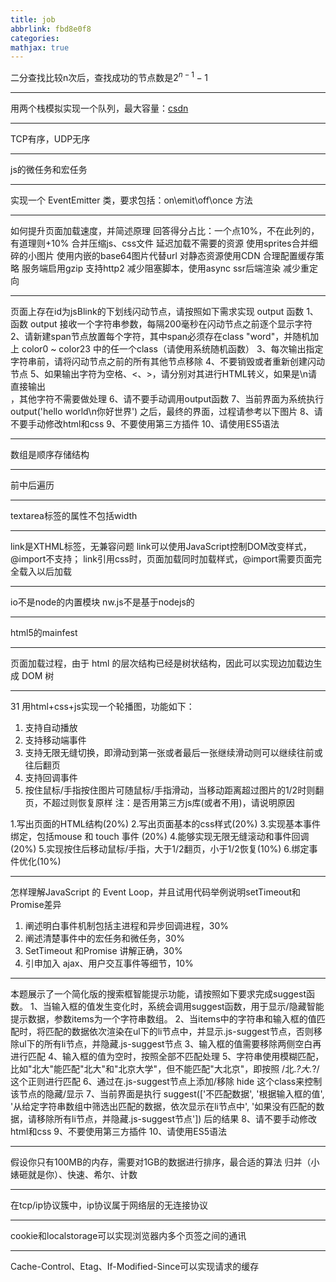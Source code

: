 ```yaml
---
title: job
abbrlink: fbd8e0f8
categories:
mathjax: true
---
```


二分查找比较n次后，查找成功的节点数是$2^{n-1}-1$

---
用两个栈模拟实现一个队列，最大容量：[csdn](https://blog.csdn.net/qq_42194192/article/details/82723949)

---
TCP有序，UDP无序

---
js的微任务和宏任务

---
实现一个 EventEmitter 类，要求包括：on\emit\off\once 方法

---
如何提升页面加载速度，并简述原理
回答得分占比：一个点10%，不在此列的，有道理则+10%
合并压缩js、css文件
延迟加载不需要的资源
使用sprites合并细碎的小图片
使用内嵌的base64图片代替url
对静态资源使用CDN
合理配置缓存策略
服务端启用gzip
支持http2
减少阻塞脚本，使用async
ssr后端渲染
减少重定向

---
页面上存在id为jsBlink的下划线闪动节点，请按照如下需求实现 output 函数
1、函数 output 接收一个字符串参数，每隔200毫秒在闪动节点之前逐个显示字符
2、请新建span节点放置每个字符，其中span必须存在class "word"，并随机加上 color0 ~ color23 中的任一个class（请使用系统随机函数）
3、每次输出指定字符串前，请将闪动节点之前的所有其他节点移除
4、不要销毁或者重新创建闪动节点
5、如果输出字符为空格、<、>，请分别对其进行HTML转义，如果是\n请直接输出<br />，其他字符不需要做处理
6、请不要手动调用output函数
7、当前界面为系统执行 output('hello world\n你好世界') 之后，最终的界面，过程请参考以下图片
8、请不要手动修改html和css
9、不要使用第三方插件
10、请使用ES5语法

---
数组是顺序存储结构

---
前中后遍历

---
textarea标签的属性不包括width

---
link是XTHML标签，无兼容问题
link可以使用JavaScript控制DOM改变样式，@import不支持；
link引用css时，页面加载同时加载样式，@import需要页面完全载入以后加载

---
io不是node的内置模块
nw.js不是基于nodejs的

---
html5的mainfest

---
页面加载过程，由于 html 的层次结构已经是树状结构，因此可以实现边加载边生成 DOM 树

---
31
用html+css+js实现一个轮播图，功能如下：
1.    支持自动播放
2.    支持移动端事件
3.    支持无限无缝切换，即滑动到第一张或者最后一张继续滑动则可以继续往前或往后翻页
4.    支持回调事件
5.    按住鼠标/手指按住图片可随鼠标/手指滑动，当移动距离超过图片的1/2时则翻页，不超过则恢复原样
注：是否用第三方js库(或者不用)，请说明原因

1.写出页面的HTML结构(20%)
2.写出页面基本的css样式(20%)
3.实现基本事件绑定，包括mouse 和 touch 事件 (20%)
4.能够实现无限无缝滚动和事件回调 (20%)
5.实现按住后移动鼠标/手指，大于1/2翻页，小于1/2恢复(10%)
6.绑定事件优化(10%)

---
怎样理解JavaScript 的 Event Loop，并且试用代码举例说明setTimeout和Promise差异
1.    阐述明白事件机制包括主进程和异步回调进程，30%
2.    阐述清楚事件中的宏任务和微任务，30%
3.    SetTimeout 和Promise 讲解正确，30%
4.   引申加入 ajax、用户交互事件等细节，10%

---
本题展示了一个简化版的搜索框智能提示功能，请按照如下要求完成suggest函数。
1、当输入框的值发生变化时，系统会调用suggest函数，用于显示/隐藏智能提示数据，参数items为一个字符串数组。
2、当items中的字符串和输入框的值匹配时，将匹配的数据依次渲染在ul下的li节点中，并显示.js-suggest节点，否则移除ul下的所有li节点，并隐藏.js-suggest节点
3、输入框的值需要移除两侧空白再进行匹配
4、输入框的值为空时，按照全部不匹配处理
5、字符串使用模糊匹配，比如"北大"能匹配"北大"和"北京大学"，但不能匹配"大北京"，即按照 /北.*?大.*?/ 这个正则进行匹配
6、通过在.js-suggest节点上添加/移除 hide 这个class来控制该节点的隐藏/显示
7、当前界面是执行 suggest(['不匹配数据', '根据输入框的值', '从给定字符串数组中筛选出匹配的数据，依次显示在li节点中', '如果没有匹配的数据，请移除所有li节点，并隐藏.js-suggest节点']) 后的结果
8、请不要手动修改html和css
9、不要使用第三方插件
10、请使用ES5语法

---
假设你只有100MB的内存，需要对1GB的数据进行排序，最合适的算法
归并（小婊砸就是你）、快速、希尔、计数

---
在tcp/ip协议簇中，ip协议属于网络层的无连接协议

---
cookie和localstorage可以实现浏览器内多个页签之间的通讯

---
Cache-Control、Etag、If-Modified-Since可以实现请求的缓存